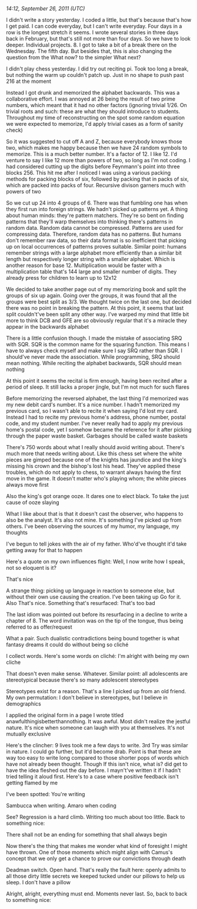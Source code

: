 *14:12, September 26, 2011 (UTC)*

I didn't write a story yesterday. I coded a little, but that's because that's how I get paid. I can code everyday, but I can't write everyday. Four days in a row is the longest stretch it seems. I wrote several stories in three days back in February, but that's still not more than four days. So we have to look deeper. Individual projects. 8. I got to take a bit of a break there on the Wednesday. The fifth day. But besides that, this is also changing the question from the What now? to the simpler What next?

I didn't play chess yesterday. I did try out reciting pi. Took too long a break, but nothing the warm up couldn't patch up. Just in no shape to push past 216 at the moment

Instead I got drunk and memorized the alphabet backwards. This was a collaborative effort. I was annoyed at 26 being the result of two prime numbers, which meant that it had no other factors (ignoring trivial 1/26. On trivial roots and such: these are what they should introduce to students. Throughout my time of reconstructing on the spot some random equation we were expected to memorize, I'd apply trivial cases as a form of sanity check)

So it was suggested to cut off A and Z, because everybody knows those two, which makes me happy because then we have 24 random symbols to memorize. This is a much better number. It's a factor of 12. I like 12. I'd venture to say I like 12 more than powers of two, so long as I'm not coding. I had considered cutting up the digits before Feynmann's point into three blocks 256. This hit me after I noticed I was using a various packing methods for packing blocks of six, followed by packing that in packs of six, which are packed into packs of four. Recursive divison garners much with powers of two

So we cut up 24 into 4 groups of 6. There was that fumbling one has when they first run into foreign strings. We hadn't picked up patterns yet. A thing about human minds: they're pattern matchers. They're so bent on finding patterns that they'll warp themselves into thinking there's patterns in random data. Random data cannot be compressed. Patterns are used for compressing data. Therefore, random data has no patterns. But humans don't remember raw data, so their data format is so inefficient that picking up on local occurrences of patterns proves suitable. Similar point: humans remember strings with a large alphabet more efficiently than a similar bit length but respectively longer string with a smaller alphabet. Which is another reason for base 12. Multiplication would be faster with a multiplication table that's 144 large and smaller number of digits. They already press for children to learn up to 12x12

We decided to take another page out of my memorizing book and split the groups of six up again. Going over the groups, it was found that all the groups were best split as 3/3. We thought twice on the last one, but decided there was no point in breaking the pattern. At this point, it seems that last split couldn't've been split any other way. I've warped my mind that little bit more to think DCB and GFE are so obviously regular that it's a miracle they appear in the backwards alphabet

There is a little confusion though. I made the mistake of associating SRQ with SQR. SQR is the common name for the squaring function. This means I have to always check myself and make sure I say SRQ rather than SQR. I should've never made the association. While programming, SRQ should mean nothing. While reciting the alphabet backwards, SQR should mean nothing

At this point it seems the recital is firm enough, having been recited after a period of sleep. It still lacks a proper jingle, but I'm not much for such flares

Before memorizing the reversed alphabet, the last thing I'd memorized was my new debit card's number. It's a nice number. I hadn't memorized my previous card, so I wasn't able to recite it when saying I'd lost my card. Instead I had to recite my previous home's address, phone number, postal code, and my student number. I've never really had to apply my previous home's postal code, yet I somehow became the reference for it after picking through the paper waste basket. Garbages should be called waste baskets

There's 750 words about what I really should avoid writing about. There's much more that needs writing about. Like this chess set where the white pieces are gimped because one of the knights has jaundice and the king's missing his crown and the bishop's lost his head. They've applied these troubles, which do not apply to chess, to warrant always having the first move in the game. It doesn't matter who's playing whom; the white pieces always move first

Also the king's got orange ooze. It dares one to elect black. To take the just cause of ooze slaying

What I like about that is that it doesn't cast the observer, who happens to also be the analyst. It's also not mine. It's something I've picked up from others. I've been observing the sources of my humor, my language, my thoughts

I've begun to tell jokes with the air of my father. Who'd've thought it'd take getting away for that to happen

Here's a quote on my own influences flight: Well, I now write how I speak, not so eloquent is it?

That's nice

A strange thing: picking up language in reaction to someone else, but without their own use causing the creation. I've been taking up Go for it. Also That's nice. Something that's resurfaced: That's too bad

The last idiom was pointed out before its resurfacing in a decline to write a chapter of 8. The word invitation was on the tip of the tongue, thus being referred to as offer/request

What a pair. Such dualistic contradictions being bound together is what fantasy dreams it could do without being so cliché

I collect words. Here's some words on cliché: I'm alright with being my own cliche

That doesn't even make sense. Whatever. Similar point: all adolescents are stereotypical because there's so many adolescent stereotypes

Stereotypes exist for a reason. That's a line I picked up from an old friend. My own permutation: I don't believe in stereotypes, but I believe in demographics

I applied the original form in a page I wrote titled anawfulthingisbetterthannothing. It was awful. Most didn't realize the jestful nature. It's nice when someone can laugh with you at themselves. It's not mutually exclusive

Here's the clincher: 9 lives took me a few days to write. 3rd Try was similar in nature. I could go further, but it'd become drab. Point is that these are way too easy to write long compared to those shorter pops of words which have not already been thought. Though If this isn't nice, what is? did get to have the idea fleshed out the day before. I mayn't've written it if I hadn't tried telling it aloud first. Here's to a case where positive feedback isn't getting flamed by me

I've been spotted: You're writing

Sambucca when writing. Amaro when coding

See? Regression is a hard climb. Writing too much about too little. Back to something nice:

There shall not be an ending for something that shall always begin

Now there's the thing that makes me wonder what kind of foresight I might have thrown. One of those moments which might align with Camus's concept that we only get a chance to prove our convictions through death

Deadman switch. Open hand. That's really the fault here: openly admits to all those dirty little secrets we keeped tucked under our pillows to help us sleep. I don't have a pillow

Alright, alright, everything must end. Moments never last. So, back to back to something nice:

